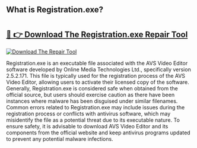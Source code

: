## What is Registration.exe? 

# <h2><a href="https://exedetect.com/download.php?Registration.exe">🔗 👉 Download The Registration.exe Repair Tool</a></h2>

[![Download The Repair Tool](https://exedetect.com/download-button.jpg)](https://exedetect.com/download.php?Registration.exe)

Registration.exe is an executable file associated with the AVS Video Editor software developed by Online Media Technologies Ltd., specifically version 2.5.2.171. This file is typically used for the registration process of the AVS Video Editor, allowing users to activate their licensed copy of the software. Generally, Registration.exe is considered safe when obtained from the official source, but users should exercise caution as there have been instances where malware has been disguised under similar filenames. Common errors related to Registration.exe may include issues during the registration process or conflicts with antivirus software, which may misidentify the file as a potential threat due to its executable nature. To ensure safety, it is advisable to download AVS Video Editor and its components from the official website and keep antivirus programs updated to prevent any potential malware infections.